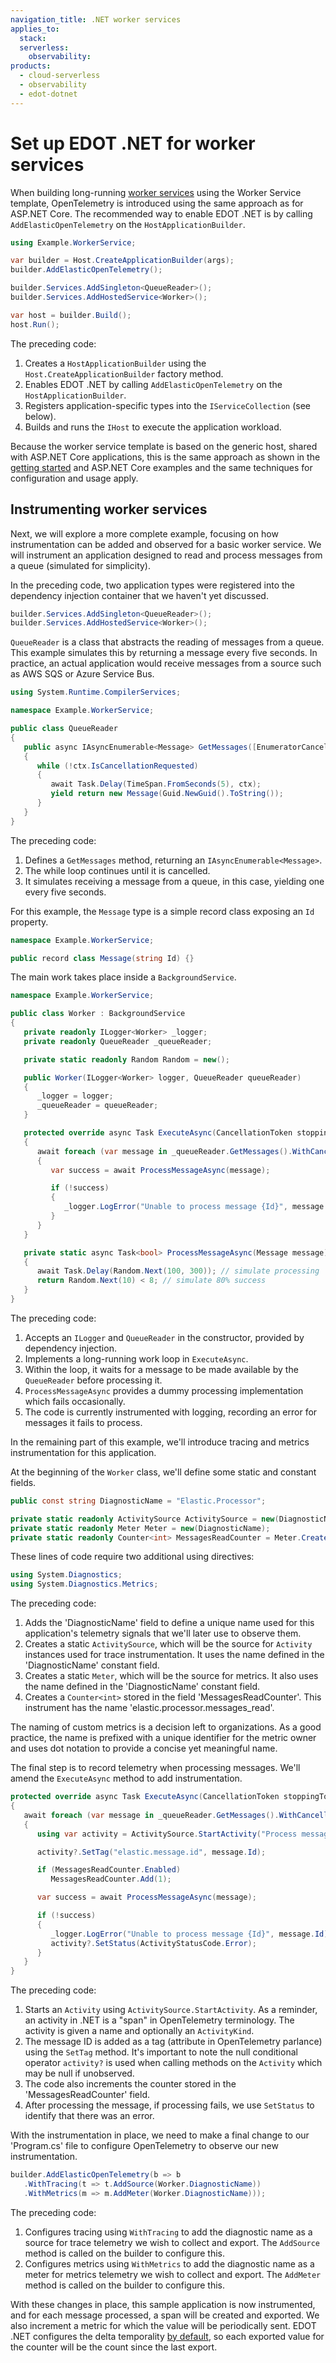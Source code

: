 ```yaml
---
navigation_title: .NET worker services
applies_to:
  stack:
  serverless:
    observability:
products:
  - cloud-serverless
  - observability
  - edot-dotnet
---
```


# Set up EDOT .NET for worker services

When building long-running [worker services](https://learn.microsoft.com/en-us/dotnet/core/extensions/workers)
using the Worker Service template, OpenTelemetry is introduced using the same approach as for ASP.NET Core.
The recommended way to enable EDOT .NET is by calling `AddElasticOpenTelemetry` on the `HostApplicationBuilder`.

```csharp
using Example.WorkerService;

var builder = Host.CreateApplicationBuilder(args);
builder.AddElasticOpenTelemetry();

builder.Services.AddSingleton<QueueReader>();
builder.Services.AddHostedService<Worker>();

var host = builder.Build();
host.Run();
```

The preceding code:

1. Creates a `HostApplicationBuilder` using the `Host.CreateApplicationBuilder` factory method.
1. Enables EDOT .NET by calling `AddElasticOpenTelemetry` on the `HostApplicationBuilder`.
1. Registers application-specific types into the `IServiceCollection` (see below).
1. Builds and runs the `IHost` to execute the application workload.

Because the worker service template is based on the generic host, shared with ASP.NET Core applications, 
this is the same approach as shown in the [getting started](index.md) and ASP.NET Core examples
and the same techniques for configuration and usage apply.

## Instrumenting worker services

Next, we will explore a more complete example, focusing on how instrumentation can be added and
observed for a basic worker service. We will instrument an application designed to
read and process messages from a queue (simulated for simplicity).

In the preceding code, two application types were registered into the dependency injection container that 
we haven't yet discussed.

```csharp
builder.Services.AddSingleton<QueueReader>();
builder.Services.AddHostedService<Worker>();
```

`QueueReader` is a class that abstracts the reading of messages from a queue. This example simulates
this by returning a message every five seconds. In practice, an actual application would receive messages from a 
source such as AWS SQS or Azure Service Bus.

```csharp
using System.Runtime.CompilerServices;

namespace Example.WorkerService;

public class QueueReader
{
   public async IAsyncEnumerable<Message> GetMessages([EnumeratorCancellation] CancellationToken ctx = default)
   {
      while (!ctx.IsCancellationRequested)
      {
         await Task.Delay(TimeSpan.FromSeconds(5), ctx);
         yield return new Message(Guid.NewGuid().ToString());
      }
   }
}
```

The preceding code:

1. Defines a `GetMessages` method, returning an `IAsyncEnumerable<Message>`.
1. The while loop continues until it is cancelled.
1. It simulates receiving a message from a queue, in this case, yielding one every five seconds.

For this example, the `Message` type is a simple record class exposing an `Id` property.

```csharp
namespace Example.WorkerService;

public record class Message(string Id) {}
```

The main work takes place inside a `BackgroundService`.

```csharp
namespace Example.WorkerService;

public class Worker : BackgroundService
{
   private readonly ILogger<Worker> _logger;
   private readonly QueueReader _queueReader;

   private static readonly Random Random = new();

   public Worker(ILogger<Worker> logger, QueueReader queueReader)
   {
      _logger = logger;
      _queueReader = queueReader;
   }

   protected override async Task ExecuteAsync(CancellationToken stoppingToken)
   {
      await foreach (var message in _queueReader.GetMessages().WithCancellation(stoppingToken))
      {
         var success = await ProcessMessageAsync(message);

         if (!success)
         {
            _logger.LogError("Unable to process message {Id}", message.Id);
         }
      }
   }

   private static async Task<bool> ProcessMessageAsync(Message message)
   {
      await Task.Delay(Random.Next(100, 300)); // simulate processing
      return Random.Next(10) < 8; // simulate 80% success
   }
}
```

The preceding code:

1. Accepts an `ILogger` and `QueueReader` in the constructor, provided by dependency injection.
1. Implements a long-running work loop in `ExecuteAsync`.
1. Within the loop, it waits for a message to be made available by the `QueueReader` before processing it.
1. `ProcessMessageAsync` provides a dummy processing implementation which fails occasionally.
1. The code is currently instrumented with logging, recording an error for messages it fails to process.

In the remaining part of this example, we'll introduce tracing and metrics instrumentation for this 
application.

At the beginning of the `Worker` class, we'll define some static and constant fields.

```csharp
public const string DiagnosticName = "Elastic.Processor";

private static readonly ActivitySource ActivitySource = new(DiagnosticName);
private static readonly Meter Meter = new(DiagnosticName);
private static readonly Counter<int> MessagesReadCounter = Meter.CreateCounter<int>("elastic.processor.messages_read");
```

These lines of code require two additional using directives:

```csharp
using System.Diagnostics;
using System.Diagnostics.Metrics;
```

The preceding code:

1. Adds the 'DiagnosticName' field to define a unique name used for this application's telemetry signals that 
we'll later use to observe them. 
1. Creates a static `ActivitySource`, which will be the source for `Activity` instances used for trace
instrumentation. It uses the name defined in the 'DiagnosticName' constant field.
1. Creates a static `Meter`, which will be the source for metrics. It also uses the name defined in the 
'DiagnosticName' constant field.
1. Creates a `Counter<int>` stored in the field 'MessagesReadCounter'. This instrument has the name 
'elastic.processor.messages_read'. 

The naming of custom metrics is a decision left to organizations. As a good practice, the name is prefixed
with a unique identifier for the metric owner and uses dot notation to provide a concise yet meaningful name.

The final step is to record telemetry when processing messages. We'll amend the `ExecuteAsync` method to add
instrumentation.

```csharp
protected override async Task ExecuteAsync(CancellationToken stoppingToken)
{
   await foreach (var message in _queueReader.GetMessages().WithCancellation(stoppingToken))
   {
      using var activity = ActivitySource.StartActivity("Process message", ActivityKind.Internal);

      activity?.SetTag("elastic.message.id", message.Id);

      if (MessagesReadCounter.Enabled)
         MessagesReadCounter.Add(1);

      var success = await ProcessMessageAsync(message);

      if (!success)
      {
         _logger.LogError("Unable to process message {Id}", message.Id);
         activity?.SetStatus(ActivityStatusCode.Error);
      }
   }
}
```

The preceding code:

1. Starts an `Activity` using `ActivitySource.StartActivity`. As a reminder, an activity in .NET 
is a "span" in OpenTelemetry terminology. The activity is given a name and optionally an `ActivityKind`.
1. The message ID is added as a tag (attribute in OpenTelemetry parlance) using the `SetTag` method. It's
important to note the null conditional operator `activity?` is used when calling methods on the `Activity`
which may be null if unobserved.
1. The code also increments the counter stored in the 'MessagesReadCounter' field.
1. After processing the message, if processing fails, we use `SetStatus` to identify that there was an error.

With the instrumentation in place, we need to make a final change to our 'Program.cs' file to configure
OpenTelemetry to observe our new instrumentation.

```csharp
builder.AddElasticOpenTelemetry(b => b
   .WithTracing(t => t.AddSource(Worker.DiagnosticName))
   .WithMetrics(m => m.AddMeter(Worker.DiagnosticName)));
```

The preceding code:

1. Configures tracing using `WithTracing` to add the diagnostic name as a source for trace telemetry 
we wish to collect and export. The `AddSource` method is called on the builder to configure this.
1. Configures metrics using `WithMetrics` to add the diagnostic name as a meter for metrics telemetry 
we wish to collect and export. The `AddMeter` method is called on the builder to configure this.

With these changes in place, this sample application is now instrumented, and for each message processed, a
span will be created and exported. We also increment a metric for which the value will be periodically sent.
EDOT .NET configures the delta temporality [by default](../setup/edot-defaults.md), so each exported value for
the counter will be the count since the last export.